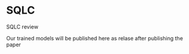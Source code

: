 # SQLC
SQLC review


Our trained models will be published here as relase after publishing the paper 
